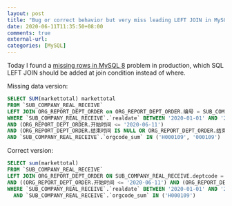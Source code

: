 ```yaml
---
layout: post
title: "Bug or correct behavior but very miss leading LEFT JOIN in MySQL 8"
date: 2020-06-11T11:35:50+08:00
comments: true
external-url:
categories: [MySQL]
---
```


Today I found a [missing rows in MySQL 8](https://stackoverflow.com/questions/33555581/mysql-left-join-function-results-missing-rows) problem in production, which SQL LEFT JOIN should be added at join condition instead of where.

Missing data version:

```sql
SELECT SUM(markettotal) markettotal
FROM `SUB_COMPANY_REAL_RECEIVE`
LEFT JOIN ORG_REPORT_DEPT_ORDER on ORG_REPORT_DEPT_ORDER.编号 = SUB_COMPANY_REAL_RECEIVE.deptcode_sum
WHERE `SUB_COMPANY_REAL_RECEIVE`.`realdate` BETWEEN '2020-01-01' AND '2020-06-30'
AND (ORG_REPORT_DEPT_ORDER.开始时间 <= '2020-06-11')
AND (ORG_REPORT_DEPT_ORDER.结束时间 IS NULL OR ORG_REPORT_DEPT_ORDER.结束时间 >= '2020-06-11')
AND `SUB_COMPANY_REAL_RECEIVE`.`orgcode_sum` IN ('H000109', '000109')
```

Correct version:

```sql
SELECT sum(markettotal)
FROM `SUB_COMPANY_REAL_RECEIVE`
LEFT JOIN ORG_REPORT_DEPT_ORDER ON SUB_COMPANY_REAL_RECEIVE.deptcode = ORG_REPORT_DEPT_ORDER.编号
AND ((ORG_REPORT_DEPT_ORDER.开始时间 <= '2020-06-11') AND (ORG_REPORT_DEPT_ORDER.结束时间 IS NULL OR ORG_REPORT_DEPT_ORDER.结束时间 >= '2020-06-11'))
WHERE `SUB_COMPANY_REAL_RECEIVE`.`realdate` BETWEEN '2020-01-01' AND '2020-06-30'
  AND `SUB_COMPANY_REAL_RECEIVE`.`orgcode_sum` IN ('H000109')
```
